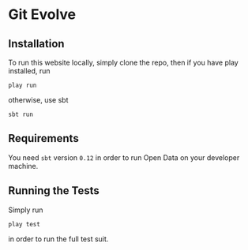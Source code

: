 Git Evolve
=====================================

## Installation

To run this website locally, simply clone the repo, then if you have play installed, run

    play run

otherwise, use sbt

    sbt run

## Requirements

You need `sbt` version `0.12` in order to run Open Data on your developer machine.

## Running the Tests

Simply run

    play test

in order to run the full test suit.

